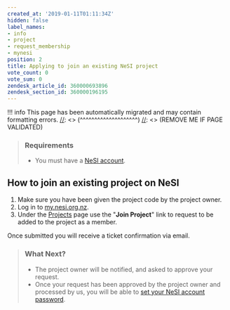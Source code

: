 ```yaml
---
created_at: '2019-01-11T01:11:34Z'
hidden: false
label_names:
- info
- project
- request_membership
- mynesi
position: 2
title: Applying to join an existing NeSI project
vote_count: 0
vote_sum: 0
zendesk_article_id: 360000693896
zendesk_section_id: 360000196195
---
```




[//]: <> (REMOVE ME IF PAGE VALIDATED)
[//]: <> (vvvvvvvvvvvvvvvvvvvv)
!!! info
    This page has been automatically migrated and may contain formatting errors.
[//]: <> (^^^^^^^^^^^^^^^^^^^^)
[//]: <> (REMOVE ME IF PAGE VALIDATED)

<blockquote class="blockquote-prereq">
<h3 id="prerequisites">Requirements</h3>
<ul>
<li>You must have a <a href="https://support.nesi.org.nz/hc/en-gb/articles/360000159715" target="_blank" rel="noopener">NeSI account</a>.</li>
</ul>
</blockquote>
<h2>How to join an existing project on NeSI</h2>
<ol>
<li>Make sure you have been given the project code by the project owner.</li>
<li>Log in to <a href="https://my.nesi.org.nz/" target="_blank" rel="noopener">my.nesi.org.nz</a>.</li>
<li>Under the <a href="https://my.nesi.org.nz/projects/join" target="_blank" rel="noopener">Projects</a> page use the "<strong>Join Project</strong>" link to request to be added to the project as a member.</li>
</ol>
<p>Once submitted you will receive a ticket confirmation via email.</p>
<blockquote class="blockquote-postreq">
<h3 id="prerequisites">What Next?</h3>
<ul>
<li>The project owner will be notified, and asked to approve your request.</li>
<li>Once your request has been approved by the project owner and processed by us, you will be able to <a href="https://support.nesi.org.nz/hc/en-gb/articles/360000335995" target="_blank" rel="noopener">set your NeSI account password</a>.</li>
</ul>
</blockquote>